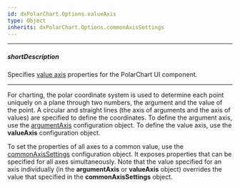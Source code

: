 ```yaml
---
id: dxPolarChart.Options.valueAxis
type: Object
inherits: dxPolarChart.Options.commonAxisSettings
---
```

---
##### shortDescription
Specifies [value axis](/concepts/05%20UI%20Components/PolarChart/10%20Visual%20Elements/050%20Axes/20%20Value%20Axis.md '/Documentation/Guide/UI_Components/PolarChart/Visual_Elements/#Axes/Value_Axis') properties for the PolarChart UI component.

---
For charting, the polar coordinate system is used to determine each point uniquely on a plane through two numbers, the argument and the value of the point. A circular and straight lines (the axis of arguments and the axis of values) are specified to define the coordinates. To define the argument axis, use the [argumentAxis](/api-reference/10%20UI%20Components/dxPolarChart/1%20Configuration/argumentAxis '/Documentation/ApiReference/UI_Components/dxPolarChart/Configuration/argumentAxis/') configuration object. To define the value axis, use the **valueAxis** configuration object.

To set the properties of all axes to a common value, use the [commonAxisSettings](/api-reference/10%20UI%20Components/dxPolarChart/1%20Configuration/commonAxisSettings '/Documentation/ApiReference/UI_Components/dxPolarChart/Configuration/commonAxisSettings/') configuration object. It exposes properties that can be specified for all axes simultaneously. Note that the value specified for an axis individually (in the **argumentAxis** or **valueAxis** object) overrides the value that specified in the **commonAxisSettings** object.